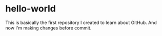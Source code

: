 # hello-world
This is basically the first repository I created to learn about GitHub.
And now I'm making changes before commit.
